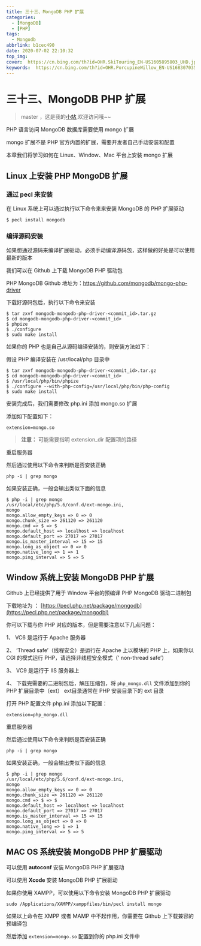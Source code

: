 ```yaml
---
title: 三十三、MongoDB PHP 扩展
categories:
  - [MongoDB]
  - [PHP]
tags:
  - Mongodb
abbrlink: b1cec490
date: 2020-07-02 22:10:32
top_img:  
cover:  https://cn.bing.com/th?id=OHR.SkiTouring_EN-US1605895803_UHD.jpg
keywords:  https://cn.bing.com/th?id=OHR.PorcupineWillow_EN-US1683070352_UHD.jpg
---
```

# 三十三、MongoDB PHP 扩展
> master ，这是我的[小站](https://www.tryrun.top),欢迎访问哦~~

PHP 语言访问 MongoDB 数据库需要使用 mongo 扩展

mongo 扩展不是 PHP 官方内置的扩展，需要开发者自己手动安装和配置

本章我们将学习如何在 Linux、Window、Mac 平台上安装 mongo 扩展

## Linux 上安装 PHP MongoDB 扩展

### 通过 pecl 来安装

在 Linux 系统上可以通过执行以下命令来来安装 MongoDB 的 PHP 扩展驱动

```
$ pecl install mongodb
```

### 编译源码安装

如果想通过源码来编译扩展驱动，必须手动编译源码包，这样做的好处是可以使用最新的版本

我们可以在 Github 上下载 MongoDB PHP 驱动包

PHP MongoDB Github 地址为：https://github.com/mongodb/mongo-php-driver

下载好源码包后，执行以下命令来安装

```
$ tar zxvf mongodb-mongodb-php-driver-<commit_id>.tar.gz
$ cd mongodb-mongodb-php-driver-<commit_id>
$ phpize
$ ./configure
$ sudo make install
```

如果你的 PHP 也是自己从源码编译安装的，则安装方法如下：

假设 PHP 编译安装在 /usr/local/php 目录中

```
$ tar zxvf mongodb-mongodb-php-driver-<commit_id>.tar.gz
$ cd mongodb-mongodb-php-driver-<commit_id>
$ /usr/local/php/bin/phpize
$ ./configure --with-php-config=/usr/local/php/bin/php-config
$ sudo make install
```

安装完成后，我们需要修改 php.ini 添加 mongo.so 扩展

添加如下配置如下：

```
extension=mongo.so
```

> **注意：** 可能需要指明 extension_dir 配置项的路径

重启服务器

然后通过使用以下命令来判断是否安装正确

```
php -i | grep mongo
```

如果安装正确，一般会输出类似下面的信息

```
$ php -i | grep mongo
/usr/local/etc/php/5.6/conf.d/ext-mongo.ini,
mongo
mongo.allow_empty_keys => 0 => 0
mongo.chunk_size => 261120 => 261120
mongo.cmd => $ => $
mongo.default_host => localhost => localhost
mongo.default_port => 27017 => 27017
mongo.is_master_interval => 15 => 15
mongo.long_as_object => 0 => 0
mongo.native_long => 1 => 1
mongo.ping_interval => 5 => 5
```

## Window 系统上安装 MongoDB PHP 扩展

Github 上已经提供了用于 Window 平台的预编译 PHP MongoDB 驱动二进制包

下载地址为 ： [https://pecl.php.net/package/mongodb](https://pecl.php.net/package/mongodbl)

你可以下载与你 PHP 对应的版本，但是需要注意以下几点问题：

1、 VC6 是运行于 Apache 服务器

2、 ‘Thread safe’（线程安全）是运行在 Apache 上以模块的 PHP 上，如果你以 CGI 的模式运行 PHP，请选择非线程安全模式（’ non-thread safe’）

3、 VC9 是运行于 IIS 服务器上

4、 下载完需要的二进制包后，解压压缩包，将 `php_mongo.dll` 文件添加到你的 PHP 扩展目录中（ext） ext目录通常在 PHP 安装目录下的 ext 目录

打开 PHP 配置文件 php.ini 添加以下配置：

```
extension=php_mongo.dll
```

重启服务器

然后通过使用以下命令来判断是否安装正确

```
php -i | grep mongo
```

如果安装正确，一般会输出类似下面的信息

```
$ php -i | grep mongo
/usr/local/etc/php/5.6/conf.d/ext-mongo.ini,
mongo
mongo.allow_empty_keys => 0 => 0
mongo.chunk_size => 261120 => 261120
mongo.cmd => $ => $
mongo.default_host => localhost => localhost
mongo.default_port => 27017 => 27017
mongo.is_master_interval => 15 => 15
mongo.long_as_object => 0 => 0
mongo.native_long => 1 => 1
mongo.ping_interval => 5 => 5
```

## MAC OS 系统安装 MongoDB PHP 扩展驱动

可以使用 **autoconf** 安装 MongoDB PHP 扩展驱动

可以使用 **Xcode** 安装 MongoDB PHP 扩展驱动

如果你使用 XAMPP，可以使用以下命令安装 MongoDB PHP 扩展驱动

```
sudo /Applications/XAMPP/xamppfiles/bin/pecl install mongo
```

如果以上命令在 XMPP 或者 MAMP 中不起作用，你需要在 Github 上下载兼容的预编译包

然后添加 `extension=mongo.so` 配置到你的 php.ini 文件中